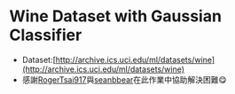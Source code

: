 # Wine Dataset with Gaussian Classifier
- Dataset:[http://archive.ics.uci.edu/ml/datasets/wine](http://archive.ics.uci.edu/ml/datasets/wine)
- 感謝[RogerTsai917](https://github.com/RogerTsai917)與[seanbbear](https://github.com/seanbbear)在此作業中協助解決困難😋
